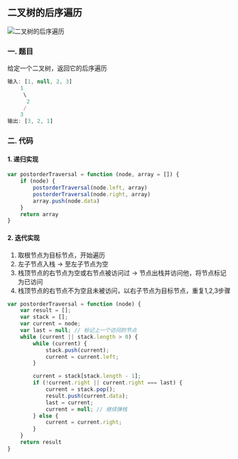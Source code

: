 ## 二叉树的后序遍历

![二叉树的后序遍历](http://img.vanilla.ink/me/webproject/FE-Summary/Algorithm/DataStructure/04.png?x-oss-process=image/resize,w_600)

### 一. 题目
给定一个二叉树，返回它的后序遍历
```js
输入: [1, null, 2, 3]
    1
     \
      2
     /
    3
输出: [3, 2, 1]
```

### 二. 代码
#### 1. 递归实现
```js
var postorderTraversal = function (node, array = []) {
    if (node) {
        postorderTraversal(node.left, array)
        postorderTraversal(node.right, array)
        array.push(node.data)
    }
    return array
}
```

#### 2. 迭代实现
1. 取根节点为目标节点，开始遍历
2. 左子节点入栈 -> 至左子节点为空
3. 栈顶节点的右节点为空或右节点被访问过 -> 节点出栈并访问他，将节点标记为已访问
4. 栈顶节点的右节点不为空且未被访问，以右子节点为目标节点，重复1,2,3步骤
```js
var postorderTraversal = function (node) {
    var result = [];
    var stack = [];
    var current = node;
    var last = null; // 标记上一个访问的节点
    while (current || stack.length > 0) {
        while (current) {
            stack.push(current);
            current = current.left;
        }

        current = stack[stack.length - 1];
        if (!current.right || current.right === last) {
            current = stack.pop();
            result.push(current.data);
            last = current;
            current = null; // 继续弹栈
        } else {
            current = current.right;
        }
    }
    return result
}
```

